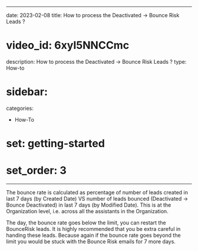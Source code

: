  ---
date: 2023-02-08
title: How to process the Deactivated -> Bounce Risk Leads ?
# video_id: 6xyI5NNCCmc
description:  How to process the Deactivated -> Bounce Risk Leads ?
type: How-to
# sidebar:

categories:
  - How-To
# set: getting-started
# set_order: 3
---
The bounce rate is calculated as percentage of number of leads created in last 7 days (by Created Date) VS number of leads bounced (Deactivated -> Bounce Deactivated) in last 7 days (by Modified Date). This is at the Organization level, i.e. across all the assistants in the Organization. 

The day, the bounce rate goes below the limit, you can restart the BounceRisk leads. It is highly recommended that you be extra careful in handing these leads. Because again if the bounce rate goes beyond the limit you would be stuck with the Bounce Risk emails for 7 more days.